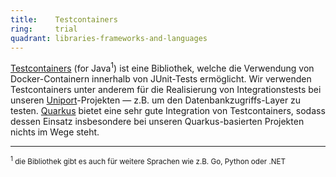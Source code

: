 ```yaml
---
title:    Testcontainers  
ring:     trial  
quadrant: libraries-frameworks-and-languages
---
```


[Testcontainers][testcontainers] (for Java<sup>1</sup>) ist eine Bibliothek, welche die Verwendung von Docker-Containern
innerhalb von JUnit-Tests ermöglicht. Wir verwenden Testcontainers unter anderem für die Realisierung von
Integrationstests bei unseren [Uniport][uniport]-Projekten — z.B. um den Datenbankzugriffs-Layer zu testen.
[Quarkus][quarkus] bietet eine sehr gute Integration von Testcontainers, sodass dessen Einsatz insbesondere bei unseren
Quarkus-basierten Projekten nichts im Wege steht.
___

<small><sup>1</sup> die Bibliothek gibt es auch für weitere Sprachen wie z.B. Go, Python oder .NET</small>

[testcontainers]: https://www.testcontainers.org/
[quarkus]: /libraries-frameworks-and-languages/quarkus
[uniport]: https://uniport.ch/

